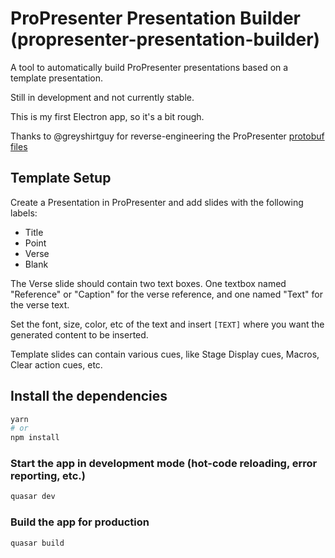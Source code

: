 # ProPresenter Presentation Builder (propresenter-presentation-builder)

A tool to automatically build ProPresenter presentations based on a template presentation.

Still in development and not currently stable.

This is my first Electron app, so it's a bit rough.

Thanks to @greyshirtguy for reverse-engineering the ProPresenter [protobuf files](https://github.com/greyshirtguy/ProPresenter7-Proto)

## Template Setup

Create a Presentation in ProPresenter and add slides with the following labels:

- Title
- Point
- Verse
- Blank

The Verse slide should contain two text boxes. One textbox named "Reference" or "Caption" for the verse reference, and one named "Text" for the verse text.

Set the font, size, color, etc of the text and insert `[TEXT]` where you want the generated content to be inserted.

Template slides can contain various cues, like Stage Display cues, Macros, Clear action cues, etc.

## Install the dependencies

```bash
yarn
# or
npm install
```

### Start the app in development mode (hot-code reloading, error reporting, etc.)

```bash
quasar dev
```

### Build the app for production

```bash
quasar build
```
